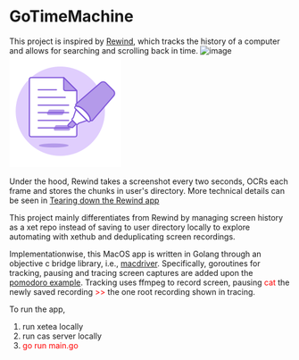 # GoTimeMachine

This project is inspired by [Rewind](https://www.rewind.ai), which tracks the history of a computer and allows for searching and scrolling back in time.
![image](https://user-images.githubusercontent.com/22567795/224188926-04cec24e-b87b-4d2b-84d5-ed07dfb62b12.png)
![svg](test.svg)

Under the hood, Rewind takes a screenshot every two seconds, OCRs each frame and stores the chunks in user's directory. 
More technical details can be seen in [Tearing down the Rewind app](https://kevinchen.co/blog/rewind-ai-app-teardown/)

This project mainly differentiates from Rewind by managing screen history as a xet repo instead of saving to user directory locally to explore automating with xethub and deduplicating screen recordings.

Implementationwise, this MacOS app is written in Golang through an objective c bridge library, i.e., [macdriver](https://github.com/progrium/macdriver). 
Specifically, goroutines for tracking, pausing and tracing screen captures are added upon the [pomodoro example](https://github.com/progrium/macdriver/tree/main/examples/pomodoro).
Tracking uses ffmpeg to record screen, pausing <font color="red"> cat </font> the newly saved recording <font color="red"> >> </font> the one root recording shown in tracing.

To run the app, 
1. run xetea locally
2. run cas server locally
3. <font color="red">go run main.go </font>
